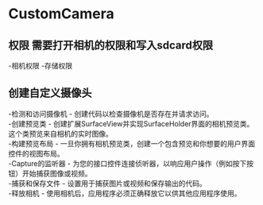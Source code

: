 # CustomCamera

## 权限  需要打开相机的权限和写入sdcard权限

-相机权限  <uses-permission android:name="android.permission.CAMERA" />
-存储权限  <uses-permission android:name="android.permission.WRITE_EXTERNAL_STORAGE" />

## 创建自定义摄像头

-检测和访问摄像机 - 创建代码以检查摄像机是否存在并请求访问。  
-创建预览类 - 创建扩展SurfaceView并实现SurfaceHolder界面的相机预览类。这个类预览来自相机的实时图像。  
-构建预览布局 - 一旦你拥有相机预览类，创建一个包含预览和你想要的用户界面控件的视图布局。  
-Capture的监听器 - 为您的接口控件连接侦听器，以响应用户操作（例如按下按钮）开始捕获图像或视频。  
-捕获和保存文件 - 设置用于捕获图片或视频和保存输出的代码。  
-释放相机 - 使用相机后，应用程序必须正确释放它以供其他应用程序使用。  



